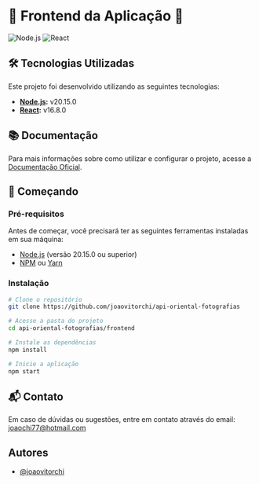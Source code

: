 # 🌟 Frontend da Aplicação 🌟

![Node.js](https://img.shields.io/badge/Node.js-20.15.0-339933?style=for-the-badge&logo=node.js)
![React](https://img.shields.io/badge/React-16.8.0-61DAFB?style=for-the-badge&logo=react)


## 🛠️ Tecnologias Utilizadas

Este projeto foi desenvolvido utilizando as seguintes tecnologias:

- **[Node.js](https://nodejs.org/download/release/v20.15.0/):** v20.15.0
- **[React](https://react.dev):** v16.8.0


## 📚 Documentação

Para mais informações sobre como utilizar e configurar o projeto, acesse a [Documentação Oficial](https://www.creative-tim.com/learning-lab/react/overview/material-dashboard/).


## 🚀 Começando

### Pré-requisitos

Antes de começar, você precisará ter as seguintes ferramentas instaladas em sua máquina:

- [Node.js]([https://nodejs.org/download/release/v20.15.0/](https://nodejs.org/docs/latest/api/)) (versão 20.15.0 ou superior)
- [NPM](https://www.npmjs.com/get-npm) ou [Yarn](https://yarnpkg.com/getting-started/install)

### Instalação

```bash
# Clone o repositório
git clone https://github.com/joaovitorchi/api-oriental-fotografias
```

```bash
# Acesse a pasta do projeto
cd api-oriental-fotografias/frontend
```

```bash
# Instale as dependências
npm install
```

```bash
# Inicie a aplicação
npm start
```

## 📬 Contato

Em caso de dúvidas ou sugestões, entre em contato através do email: joaochi77@hotmail.com


## Autores

- [@joaovitorchi](https://github.com/joaovitorchi)